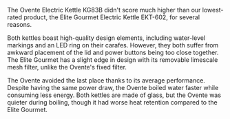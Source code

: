 The Ovente Electric Kettle KG83B didn't score much higher than our lowest-rated product, the Elite Gourmet Electric Kettle EKT-602, for several reasons.

Both kettles boast high-quality design elements, including water-level markings and an LED ring on their carafes. However, they both suffer from awkward placement of the lid and power buttons being too close together. The Elite Gourmet has a slight edge in design with its removable limescale mesh filter, unlike the Ovente's fixed filter.

The Ovente avoided the last place thanks to its average performance. Despite having the same power draw, the Ovente boiled water faster while consuming less energy. Both kettles are made of glass, but the Ovente was quieter during boiling, though it had worse heat retention compared to the Elite Gourmet.